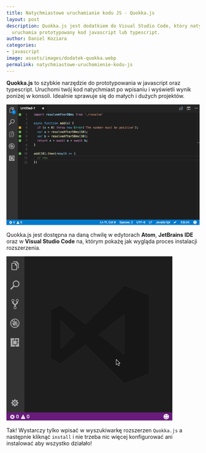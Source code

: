 ```yaml
---
title: Natychmiastowe uruchamianie kodu JS - Quokka.js
layout: post
description: Quokka.js jest dodatkiem do Visual Studio Code, który natychmiastowo
  uruchamia prototypowany kod javascript lub typescript.
author: Daniel Koziara
categories:
- javascript
image: assets/images/dodatek-quokka.webp
permalink: natychmiastowe-uruchomienie-kodu-js
---
```


**Quokka.js** to szybkie narzędzie do prototypowania w javascript oraz typescript. Uruchomi twój kod natychmiast po wpisaniu i wyświetli wynik poniżej w konsoli. Idealnie sprawuje się do małych i dużych projektów.

![](/assets/images/quokka-prezentacja.gif)

Quokka.js jest dostępna na daną chwilę w edytorach **Atom**, **JetBrains IDE** oraz w **Visual Studio Code** na, którym pokażę jak wygląda proces instalacji rozszerzenia.

![](/assets/images/quokka-vsc-instalacja.gif)

Tak! Wystarczy tylko wpisać w wyszukiwarkę rozszerzen `Quokka.js` a następnie kliknąć `install` i nie trzeba nic więcej konfigurować ani instalować aby wszystko działało!